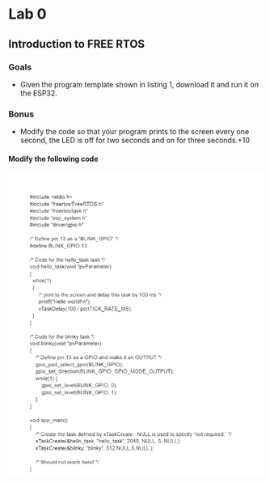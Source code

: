 # Lab 0
## Introduction to FREE RTOS
### Goals
* Given the program template shown in listing 1, download it and run it on the ESP32.

### Bonus
* Modify the code so that your program prints to the screen every one second, the LED is off for two seconds and on for three seconds.+10

#### Modify the following code
![Screenshot](Lab_0_skeleton_code.png)
